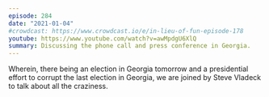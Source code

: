```yaml
---
episode: 284
date: "2021-01-04"
#crowdcast: https://www.crowdcast.io/e/in-lieu-of-fun-episode-178
youtube: https://www.youtube.com/watch?v=awMpdgU6XlQ
summary: Discussing the phone call and press conference in Georgia.
---
```

Wherein, there being an election in Georgia tomorrow and a presidential effort to corrupt the last election in Georgia, we are joined by Steve Vladeck to talk about all the craziness.
